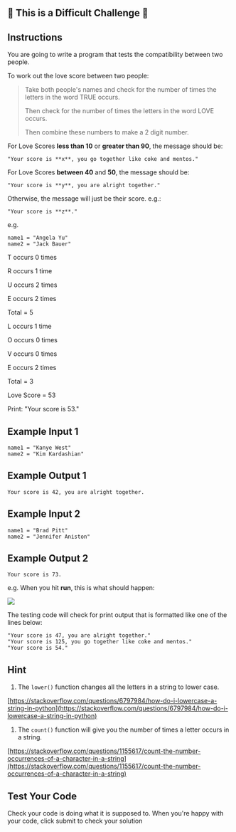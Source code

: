 ## 💪 This is a Difficult Challenge 💪

## Instructions

You are going to write a program that tests the compatibility between two people.

To work out the love score between two people:

> Take both people's names and check for the number of times the letters in the word TRUE occurs.
> 
> Then check for the number of times the letters in the word LOVE occurs.
> 
> Then combine these numbers to make a 2 digit number.

For Love Scores  **less than 10**  or  **greater than 90**, the message should be:

```plaintext
"Your score is **x**, you go together like coke and mentos."

```

For Love Scores  **between 40**  and  **50**, the message should be:

```plaintext
"Your score is **y**, you are alright together."

```

Otherwise, the message will just be their score. e.g.:

```plaintext
"Your score is **z**."

```

e.g.

```plaintext
name1 = "Angela Yu"
name2 = "Jack Bauer"

```

T occurs 0 times

R occurs 1 time

U occurs 2 times

E occurs 2 times

Total = 5

L occurs 1 time

O occurs 0 times

V occurs 0 times

E occurs 2 times

Total = 3

Love Score = 53

Print: "Your score is 53."

## Example Input 1

```plaintext
name1 = "Kanye West"
name2 = "Kim Kardashian"

```

## Example Output 1

```plaintext
Your score is 42, you are alright together.

```

## Example Input 2

```plaintext
name1 = "Brad Pitt"
name2 = "Jennifer Aniston"

```

## Example Output 2

```plaintext
Your score is 73.

```

e.g. When you hit  **run**, this is what should happen:

![](https://cdn.fs.teachablecdn.com/nfSILIPSNaIOwWhPR5vr)

The testing code will check for print output that is formatted like one of the lines below:

```plaintext
"Your score is 47, you are alright together."
"Your score is 125, you go together like coke and mentos."
"Your score is 54."

```

## Hint

1.  The  `lower()`  function changes all the letters in a string to lower case.

[https://stackoverflow.com/questions/6797984/how-do-i-lowercase-a-string-in-python](https://stackoverflow.com/questions/6797984/how-do-i-lowercase-a-string-in-python)

1.  The  `count()`  function will give you the number of times a letter occurs in a string.

[https://stackoverflow.com/questions/1155617/count-the-number-occurrences-of-a-character-in-a-string](https://stackoverflow.com/questions/1155617/count-the-number-occurrences-of-a-character-in-a-string)

## Test Your Code

Check your code is doing what it is supposed to. When you're happy with your code, click submit to check your solution